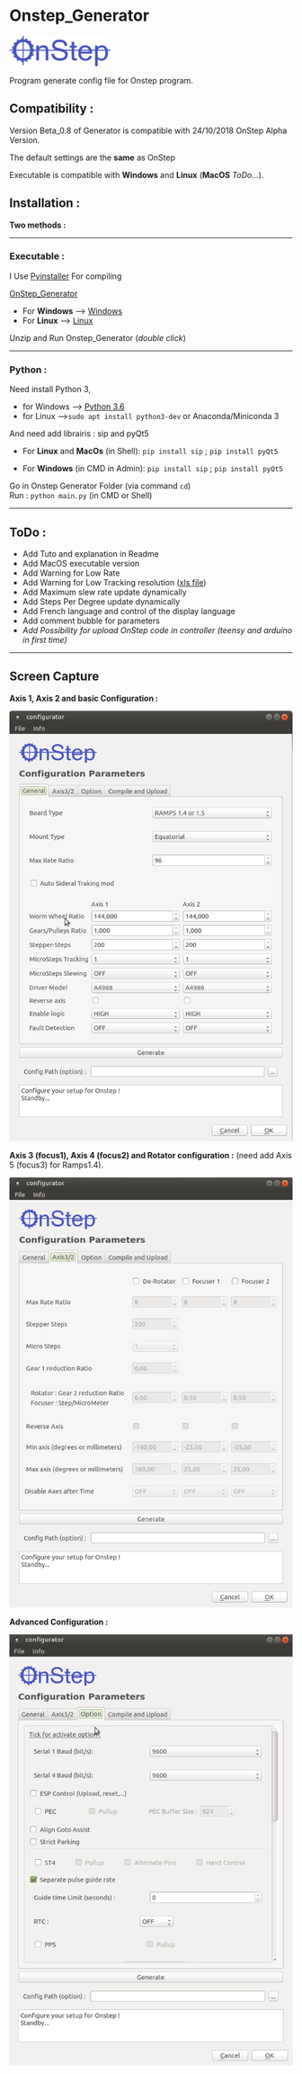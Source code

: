 # Onstep_Generator

![OnStep_logo](https://github.com/dragonlost/Onstep_Generator/raw/master/OnStep_Logo_Medium.png)

Program generate config file for Onstep program.

## Compatibility :
Version Beta_0.8 of Generator is compatible with 24/10/2018 OnStep Alpha Version.

The default settings are the __same__ as OnStep

Executable is compatible with __Windows__ and __Linux__ (__MacOS__ *ToDo...*).

## Installation :

__Two methods :__

----

### Executable :

I Use [Pyinstaller](https://www.pyinstaller.org/) For compiling

[OnStep_Generator](https://share.obspm.fr/index.php/s/pdZDLTYfBP9XfeJ)

* For __Windows__ --> [Windows](https://github.com/dragonlost/Onstep_Generator/raw/master/executable/OnStep_Generator_Linux64_vB0.6.zip)
* For __Linux__ --> [Linux](https://share.obspm.fr/index.php/s/HRCYynCFoXQWtSD)

Unzip and Run Onstep_Generator (*double click*)

----

### Python :

Need install Python 3, 
* for Windows -->  [Python 3.6](https://www.python.org/ftp/python/3.6.5/python-3.6.5-amd64.exe) 
* for Linux   -->`sudo apt install python3-dev` or Anaconda/Miniconda 3
                     
And need add librairis : sip and pyQt5

* For __Linux__ and __MacOs__ (in Shell): `pip install sip` ;
                                          `pip install pyQt5`

* For __Windows__ (in CMD in Admin): `pip install sip` ;
                                     `pip install pyQt5`

Go in Onstep Generator Folder (via command `cd`)    
Run : `python main.py`  (in CMD or Shell)

----

## ToDo :

* Add Tuto and explanation in Readme
* Add MacOS executable version
* Add Warning for Low Rate
* Add Warning for Low Tracking resolution ([xls file](http://www.stellarjourney.com/assets/downloads/OnStep-Calculations.xls))
* Add Maximum slew rate update dynamically
* Add Steps Per Degree update dynamically
* Add French language and control of the display language
* Add comment bubble for parameters
* *Add Possibility for upload OnStep code in controller (teensy and arduino in first time)* 

-------------------------

## Screen Capture 

__Axis 1, Axis 2 and basic Configuration :__

![](https://github.com/dragonlost/Onstep_Generator/raw/master/screen_capt/Onstep_Generator_menu1.png)

__Axis 3 (focus1), Axis 4 (focus2) and Rotator configuration :__ (need add Axis 5 (focus3) for Ramps1.4).

![](https://github.com/dragonlost/Onstep_Generator/raw/master/screen_capt/Onstep_Generator_menu2.png)

__Advanced Configuration :__

![](https://github.com/dragonlost/Onstep_Generator/raw/master/screen_capt/Onstep_Generator_menu3.png)
